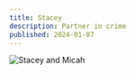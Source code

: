 ```yaml
---
title: Stacey
description: Partner in crime
published: 2024-01-07
---
```


![Stacey and Micah](/img/stacey-and-micah.webp)
